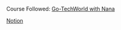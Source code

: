 Course Followed: [Go-TechWorld with Nana](https://youtu.be/yyUHQIec83I?si=5ot1xGodwV79U0dH)

[Notion](https://sumptuous-biology-91b.notion.site/Go-Course-e28b8518d4de45a7b7df79febd00cda6)